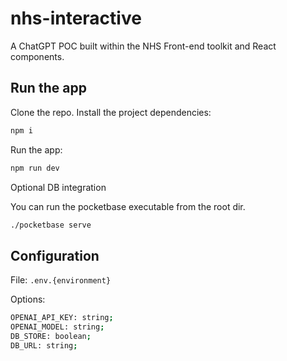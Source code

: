 # nhs-interactive

A ChatGPT POC built within the NHS Front-end toolkit and React components.

## Run the app

Clone the repo.
Install the project dependencies:

```bash
npm i
```

Run the app:

```bash
npm run dev
```

Optional DB integration

You can run the pocketbase executable from the root dir.

```bash
./pocketbase serve
```

## Configuration

File: `.env.{environment}`

Options:

```bash
OPENAI_API_KEY: string;
OPENAI_MODEL: string;
DB_STORE: boolean;
DB_URL: string;
```
